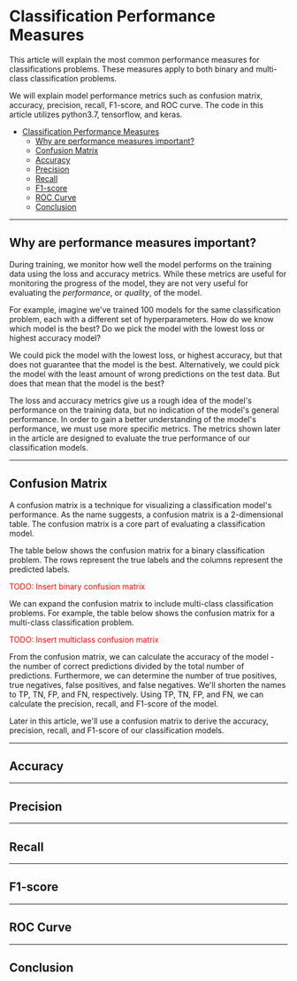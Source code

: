 <title>Performance Measures for Classification Problems</title>

# Classification Performance Measures

This article will explain the most common performance measures for classifications problems.
These measures apply to both binary and multi-class classification problems.

We will explain model performance metrics such as confusion matrix, accuracy, precision, recall, F1-score, and ROC curve.
The code in this article utilizes python3.7, tensorflow, and keras.

- [Classification Performance Measures](#classification-performance-measures)
    - [Why are performance measures important?](#why-are-performance-measures-important)
    - [Confusion Matrix](#confusion-matrix)
    - [Accuracy](#accuracy)
    - [Precision](#precision)
    - [Recall](#recall)
    - [F1-score](#f1-score)
    - [ROC Curve](#roc-curve)
    - [Conclusion](#conclusion)

---
## Why are performance measures important?

During training, we monitor how well the model performs on the training data using the loss and accuracy metrics.
While these metrics are useful for monitoring the progress of the model, they are not very useful for evaluating the *performance*, or *quality*, of the model.

For example, imagine we've trained 100 models for the same classification problem, each with a different set of hyperparameters.
How do we know which model is the best?
Do we pick the model with the lowest loss or highest accuracy model?

We could pick the model with the lowest loss, or highest accuracy, but that does not guarantee that the model is the best.
Alternatively, we could pick the model with the least amount of wrong predictions on the test data.
But does that mean that the model is the best?

The loss and accuracy metrics give us a rough idea of the model's performance on the training data, but no indication of the model's general performance.
In order to gain a better understanding of the model's performance, we must use more specific metrics.
The metrics shown later in the article are designed to evaluate the true performance of our classification models.

---
## Confusion Matrix

A confusion matrix is a technique for visualizing a classification model's performance.
As the name suggests, a confusion matrix is a 2-dimensional table.
The confusion matrix is a core part of evaluating a classification model.

The table below shows the confusion matrix for a binary classification problem.
The rows represent the true labels and the columns represent the predicted labels.

<font style="color:red">TODO: Insert binary confusion matrix</font>

We can expand the confusion matrix to include multi-class classification problems.
For example, the table below shows the confusion matrix for a multi-class classification problem.

<font style="color:red">TODO: Insert multiclass confusion matrix</font>

From the confusion matrix, we can calculate the accuracy of the model - the number of correct predictions divided by the total number of predictions.
Furthermore, we can determine the number of true positives, true negatives, false positives, and false negatives.
We'll shorten the names to TP, TN, FP, and FN, respectively.
Using TP, TN, FP, and FN, we can calculate the precision, recall, and F1-score of the model.

Later in this article, we'll use a confusion matrix to derive the accuracy, precision, recall, and F1-score of our classification models.

---
## Accuracy

---
## Precision

---
## Recall

---
## F1-score

---
## ROC Curve

---
## Conclusion